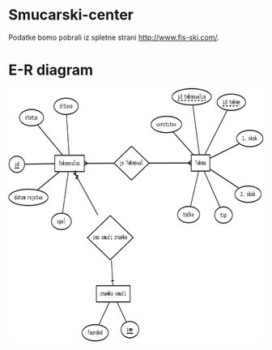 # Smucarski-center
Podatke bomo pobrali iz spletne strani http://www.fis-ski.com/.

# E-R diagram

<p align="center">
<img src="ERdiagram.png" height="500px">
</p>
